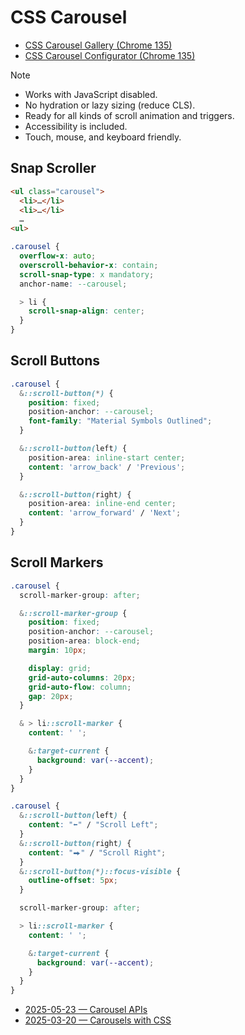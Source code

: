 # CSS Carousel

- [CSS Carousel Gallery (Chrome 135)](https://chrome.dev/carousel/)
- [CSS Carousel Configurator (Chrome 135)](https://chrome.dev/carousel-configurator/)

> [!NOTE]
> - Works with JavaScript disabled.
> - No hydration or lazy sizing (reduce CLS).
> - Ready for all kinds of scroll animation and triggers.
> - Accessibility is included.
> - Touch, mouse, and keyboard friendly.

## Snap Scroller

```html
<ul class="carousel">
  <li>…</li>
  <li>…</li>
  …
<ul>
```

```css
.carousel {
  overflow-x: auto;
  overscroll-behavior-x: contain;
  scroll-snap-type: x mandatory;
  anchor-name: --carousel;

  > li {
    scroll-snap-align: center;
  }
}
```

## Scroll Buttons

```css
.carousel {
  &::scroll-button(*) {
    position: fixed;
    position-anchor: --carousel;
    font-family: "Material Symbols Outlined";
  }

  &::scroll-button(left) {
    position-area: inline-start center;
    content: 'arrow_back' / 'Previous';
  }

  &::scroll-button(right) {
    position-area: inline-end center;
    content: 'arrow_forward' / 'Next';
  }
}
```

## Scroll Markers

```css
.carousel {
  scroll-marker-group: after;

  &::scroll-marker-group {
    position: fixed;
    position-anchor: --carousel;
    position-area: block-end;
    margin: 10px;

    display: grid;
    grid-auto-columns: 20px;
    grid-auto-flow: column;
    gap: 20px;
  }

  & > li::scroll-marker {
    content: ' ';

    &:target-current {
      background: var(--accent);
    }
  }
}
```

```css
.carousel {
  &::scroll-button(left) {
    content: "⬅" / "Scroll Left";
  }
  &::scroll-button(right) {
    content: "⮕" / "Scroll Right";
  }
  &::scroll-button(*)::focus-visible {
    outline-offset: 5px;
  }

  scroll-marker-group: after;

  > li::scroll-marker {
    content: ' ';

    &:target-current {
      background: var(--accent);
    }
  }
}
```

- [2025-05-23 — Carousel APIs](https://youtu.be/VTCIStB6y8s?t=1332)
- [2025-03-20 — Carousels with CSS](https://developer.chrome.com/blog/carousels-with-css)

